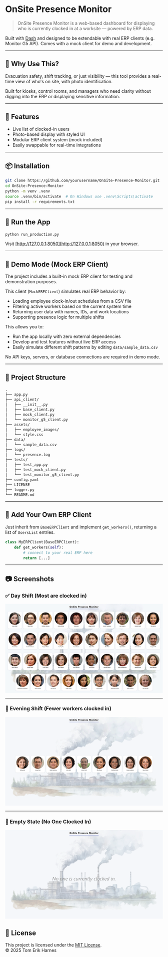 # OnSite Presence Monitor

> OnSite Presence Monitor is a web-based dashboard for displaying who is currently clocked in at a worksite — powered by ERP data.

Built with [Dash](https://dash.plotly.com/) and designed to be extendable with real ERP clients (e.g. Monitor G5 API). Comes with a mock client for demo and development.

---

## 🤔 Why Use This?

Evacuation safety, shift tracking, or just visibility — this tool provides a real-time view of who's on site, with photo identification.

Built for kiosks, control rooms, and managers who need clarity without digging into the ERP or displaying sensitive information.

---

## 🚀 Features

- Live list of clocked-in users
- Photo-based display with styled UI
- Modular ERP client system (mock included)
- Easily swappable for real-time integrations

---

## 📦 Installation

```bash
git clone https://github.com/yourusername/OnSite-Presence-Monitor.git
cd OnSite-Presence-Monitor
python -m venv .venv
source .venv/bin/activate  # On Windows use .venv\Scripts\activate
pip install -r requirements.txt
```

---

## 🧪 Run the App

```bash
python run_production.py
```

Visit [http://127.0.0.1:8050](http://127.0.0.1:8050) in your browser.

---

## 🧰 Demo Mode (Mock ERP Client)

The project includes a built-in mock ERP client for testing and demonstration purposes.

This client (`MockERPClient`) simulates real ERP behavior by:
- Loading employee clock-in/out schedules from a CSV file
- Filtering active workers based on the current system time
- Returning user data with names, IDs, and work locations
- Supporting presence logic for multiple shifts

This allows you to:
- Run the app locally with zero external dependencies
- Develop and test features without live ERP access
- Easily simulate different shift patterns by editing `data/sample_data.csv`

No API keys, servers, or database connections are required in demo mode.

---

## 📁 Project Structure

```
.
├── app.py
├── api_client/
│   ├── __init__.py
│   ├── base_client.py
│   ├── mock_client.py
│   └── monitor_g5_client.py
├── assets/
│   ├── employee_images/
│   └── style.css
├── data/
│   └── sample_data.csv
├── logs/
│   └── presence.log
├── tests/
│   ├── test_app.py
│   ├── test_mock_client.py
│   └── test_monitor_g5_client.py
├── config.yaml
├── LICENSE
├── logger.py
└── README.md
```

---

## 🧩 Add Your Own ERP Client

Just inherit from `BaseERPClient` and implement `get_workers()`, returning a list of `UsersList` entries.

```python
class MyERPClient(BaseERPClient):
    def get_workers(self):
        # connect to your real ERP here
        return [...]
```

---

## 📷 Screenshots

### ✅ Day Shift (Most are clocked in)
![Day Shift](assets/screenshots/onsite-day-shift.png)

---

### 🌆 Evening Shift (Fewer workers clocked in)
![Evening Shift](assets/screenshots/onsite-evening-shift.png)

---

### 🚨 Empty State (No One Clocked In)
![Empty State](assets/screenshots/onsite-empty-state.png)

## 📝 License

This project is licensed under the [MIT License](LICENSE).  
© 2025 Tom Erik Harnes